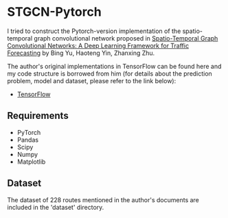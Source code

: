 # STGCN-Pytorch
I tried to construct the Pytorch-version implementation of the spatio-temporal graph convolutional network proposed in [Spatio-Temporal Graph Convolutional Networks: A Deep Learning Framework for Traffic Forecasting](https://arxiv.org/abs/1709.04875) by Bing Yu, Haoteng Yin, Zhanxing Zhu.

The author's original implementations in TensorFlow can be found here and my code structure is borrowed from him (for details about the prediction problem, model and dataset, please refer to the link below):

  * [TensorFlow](https://github.com/VeritasYin/STGCN_IJCAI-18) 

 ## Requirements

  * PyTorch
  * Pandas
  * Scipy
  * Numpy
  * Matplotlib

 ## Dataset

The dataset of 228 routes mentioned in the author's documents are included in the 'dataset' directory.

